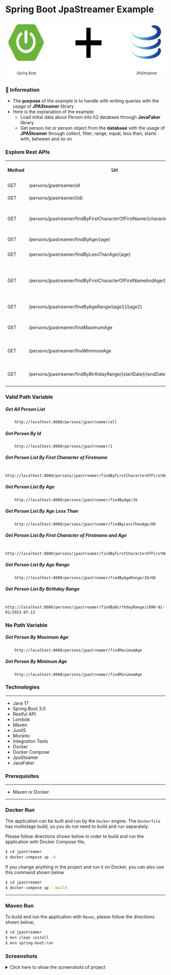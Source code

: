 # Spring Boot JpaStreamer Example

<p align="center">
    <img src="screenshots/spring_boot_jpastreamer_icon.png" alt="Main Information" width="500" height="180">
</p>

### 📖 Information

<ul style="list-style-type:disc">
  <li>The <b>purpose</b> of the example is to handle with writing queries with the usage of <b>JPASteamer</b> library</li> 
  <li>Here is the explanation of the example
       <ul>
            <li>Load initial data about Person into h2 database through <b>JavaFaker</b> library</li>
            <li>Get person list or person object from the <b>database</b> with the usage of <b>JPASteamer</b> through collect, filter, range, equal, less than, starts with, between and so on</li>
       </ul>
  </li>
</ul>

### Explore Rest APIs

<table style="width:100%">
  <tr>
      <th>Method</th>
      <th>Url</th>
      <th>Description</th>
      <th>Valid Path Variable</th>
      <th>No Path Variable</th>
  </tr>
  <tr>
      <td>GET</td>
      <td>/persons/jpastreamer/all</td>
      <td>Get All Person List</td>
      <td><a href="README.md#getAllPersons">Info</a></td>
      <td></td>
  </tr>
  <tr>
      <td>GET</td>
      <td>/persons/jpastreamer/{id}</td>
      <td>Get Person By Id</td>
      <td><a href="README.md#getPersonById">Info</a></td>
      <td></td>
  </tr>
  <tr>
      <td>GET</td>
      <td>/persons/jpastreamer/findByFirstCharacterOfFirstName/{character}</td>
      <td>Get Person List By First Character of Firstname</td>
      <td><a href="README.md#getPersonListByFirstCharacterOfFirstName">Info</a></td>
      <td></td>
  </tr>
  <tr>
      <td>GET</td>
      <td>/persons/jpastreamer/findByAge/{age}</td>
      <td>Get Person List By Age</td>
      <td><a href="README.md#getPersonListByAge">Info</a></td>
      <td></td>
  </tr>
  <tr>
      <td>GET</td>
      <td>/persons/jpastreamer/findByLessThanAge/{age}</td>
      <td>Get Person List By Age Less Than</td>
      <td><a href="README.md#getPersonListByLessThanAge">Info</a></td>
      <td></td>
  </tr>
  <tr>
      <td>GET</td>
      <td>/persons/jpastreamer/findByFirstCharacterOfFirstNameAndAge/{character}/{age}</td>
      <td>Get Person List By First Character of Firstname and Age</td>
      <td><a href="README.md#getPersonListByFirstCharacterOfFirstNameAndAge">Info</a></td>
      <td></td>
  </tr>
  <tr>
      <td>GET</td>
      <td>/persons/jpastreamer/findByAgeRange/{age1}/{age2}</td>
      <td>Get Person List By Age Range</td>
      <td><a href="README.md#getPersonListByAgeRange">Info</a></td>
      <td></td>
  </tr>
  <tr>
      <td>GET</td>
      <td>/persons/jpastreamer/findMaximumAge</td>
      <td>Get Person By Maximum Age</td>
      <td></td>
      <td><a href="README.md#getPersonByMaximumAge">Info</a></td>
  </tr>
  <tr>
      <td>GET</td>
      <td>/persons/jpastreamer/findMinimumAge</td>
      <td>Get Person By Minimum Age</td>
      <td></td>
      <td><a href="README.md#getPersonByMinimumAge">Info</a></td>
  </tr>
  <tr>
      <td>GET</td>
      <td>/persons/jpastreamer/findByBirthdayRange/{startDate}/{endDate}</td>
      <td>Get Person List By Birthday Range</td>
      <td><a href="README.md#getPersonByBirthdayRange">Info</a></td>
      <td></td>
  </tr>
</table>


### Valid Path Variable

##### <a id="getAllPersons"> Get All Person List
```
    http://localhost:8080/persons/jpastreamer/all
```

##### <a id="getPersonById"> Get Person By Id
```
    http://localhost:8080/persons/jpastreamer/1
```

##### <a id="getPersonListByFirstCharacterOfFirstName"> Get Person List By First Character of Firstname
```
    http://localhost:8080/persons/jpastreamer/findByFirstCharacterOfFirstName/K
```

##### <a id="getPersonListByAge"> Get Person List By Age
```
    http://localhost:8080/persons/jpastreamer/findByAge/35
```

##### <a id="getPersonListByLessThanAge"> Get Person List By Age Less Than
```
    http://localhost:8080/persons/jpastreamer/findByLessThanAge/60
```

##### <a id="getPersonListByFirstCharacterOfFirstNameAndAge"> Get Person List By First Character of Firstname and Age
```
    http://localhost:8080/persons/jpastreamer/findByFirstCharacterOfFirstNameAndAge/J/45
```

##### <a id="getPersonListByAgeRange"> Get Person List By Age Range
```
    http://localhost:8080/persons/jpastreamer/findByAgeRange/10/60
```

##### <a id="getPersonByBirthdayRange"> Get Person List By Birthday Range
```
    http://localhost:8080/persons/jpastreamer/findByBirthdayRange/1990-01-01/2023-07-13
```

### No Path Variable

##### <a id="getPersonByMaximumAge"> Get Person By Maximum Age
```
    http://localhost:8080/persons/jpastreamer/findMaximumAge
```

##### <a id="getPersonByMinimumAge"> Get Person By Minimum Age
```
    http://localhost:8080/persons/jpastreamer/findMinimumAge
```

### Technologies

---
- Java 17
- Spring Boot 3.0
- Restful API
- Lombok
- Maven
- Junit5
- Mockito
- Integration Tests
- Docker
- Docker Compose
- JpaSteamer
- JavaFaker

### Prerequisites

---
- Maven or Docker
---


### Docker Run
The application can be built and run by the `Docker` engine. The `Dockerfile` has multistage build, so you do not need to build and run separately.

Please follow directions shown below in order to build and run the application with Docker Compose file;

```sh
$ cd jpastreamer
$ docker-compose up -d
```

If you change anything in the project and run it on Docker, you can also use this command shown below

```sh
$ cd jpastreamer
$ docker-compose up --build
```

---
### Maven Run
To build and run the application with `Maven`, please follow the directions shown below;

```sh
$ cd jpastreamer
$ mvn clean install
$ mvn spring-boot:run
```

### Screenshots

<details>
<summary>Click here to show the screenshots of project</summary>
    <p> Figure 1 </p>
    <img src ="screenshots/screenshot_1.PNG">
    <p> Figure 2 </p>
    <img src ="screenshots/screenshot_2.PNG">
    <p> Figure 3 </p>
    <img src ="screenshots/screenshot_3.PNG">
    <p> Figure 4 </p>
    <img src ="screenshots/screenshot_4.PNG">
</details>